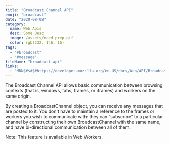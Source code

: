 ```yaml
---
title: "Broadcast Channel API"
emoji: "broadcast"
date: "2020-08-08"
category:
  name: Web Apis
  desc: Some Desc
  image: /assets/need_prep.gif
  color: rgb(232, 146, 16)
tags:
  - "#broadcast"
  - "#message"
fileName: "broadcast-api"
links: 
  - "MDN$#$#$#https://developer.mozilla.org/en-US/docs/Web/API/Broadcast_Channel_API"
---
```

The Broadcast Channel API allows basic communication between browsing contexts (that is, windows, tabs, frames, or iframes) and workers on the same origin.

By creating a BroadcastChannel object, you can receive any messages that are posted to it. You don't have to maintain a reference to the frames or workers you wish to communicate with: they can “subscribe” to a particular channel by constructing their own BroadcastChannel with the same name, and have bi-directional communication between all of them.

Note: This feature is available in Web Workers.